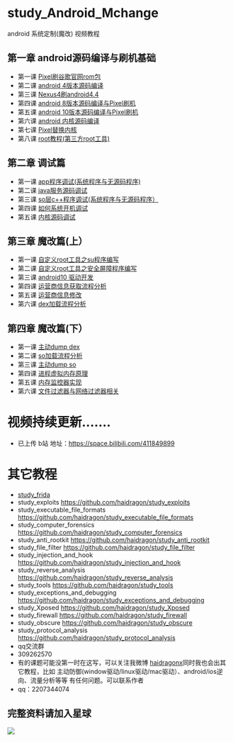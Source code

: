 # study_Android_Mchange
android 系统定制(魔改) 视频教程
## 第一章 android源码编译与刷机基础
* 第一课 [Pixel刷谷歌官网rom包](https://github.com/haidragon/study_Android_Mchange/blob/master/study_Android_Mchange/page1/page.md)
* 第二课 [android 4版本源码编译](https://github.com/haidragon/study_Android_Mchange/blob/master/study_Android_Mchange/page2/page.md)
* 第三课 [Nexus4刷android4.4](https://github.com/haidragon/study_Android_Mchange/blob/master/study_Android_Mchange/page3/page.md)
* 第四课 [android 8版本源码编译与Pixel刷机](https://github.com/haidragon/study_Android_Mchange/blob/master/study_Android_Mchange/page4/page.md)
* 第五课 [android 10版本源码编译与Pixel刷机](https://github.com/haidragon/study_Android_Mchange/blob/master/study_Android_Mchange/page5/page.md)
* 第六课 [android 内核源码编译](https://github.com/haidragon/study_Android_Mchange/blob/master/page6/page.md)
* 第七课 [Pixel替换内核](https://github.com/haidragon/study_Android_Mchange/blob/master/page6/page.md)
* 第八课 [root教程(第三方root工具)](https://github.com/haidragon/study_Android_Mchange/blob/master/study_Android_Mchange/page8/page.md)
## 第二章 调试篇
* 第一课 [app程序调试(系统程序与无源码程序)](https://github.com/haidragon/study_Android_Mchange/blob/master/study_Android_Mchange/page9/page.md)
* 第二课 [java服务源码调试](https://github.com/haidragon/study_Android_Mchange/blob/master/study_Android_Mchange/page11/page.md)
* 第三课 [so层c++程序调试(系统程序与无源码程序）](https://github.com/haidragon/study_Android_Mchange/blob/master/study_Android_Mchange/page10/page.md)
* 第四课 [如何系统开机调试](https://github.com/haidragon/study_Android_Mchange/blob/master/study_Android_Mchange/page12/page.md)
* 第五课 [内核源码调试](https://github.com/haidragon/study_Android_Mchange/blob/master/study_Android_Mchange/page13/page.md)
## 第三章 魔改篇(上）
* 第一课 [自定义root工具之su程序编写](https://github.com/haidragon/study_Android_Mchange/blob/master/study_Android_Mchange/page14_1/page.md)
* 第二课 [自定义root工具之安全屏障程序编写](https://github.com/haidragon/study_Android_Mchange/blob/master/study_Android_Mchange/page15/page.md) 
* 第三课 [android10 驱动开发](https://github.com/haidragon/study_Android_Mchange/blob/master/study_Android_Mchange/page16/page.md)
* 第四课 [运营商信息获取流程分析](https://github.com/haidragon/study_Android_Mchange/blob/master/study_Android_Mchange/page15/page.md)
* 第五课 [运营商信息修改](https://github.com/haidragon/study_Android_Mchange/blob/master/study_Android_Mchange/page15/page.md)
* 第六课 [dex加载流程分析](https://github.com/haidragon/study_Android_Mchange/blob/master/study_Android_Mchange/page15/page.md)
## 第四章 魔改篇(下）
* 第一课 [主动dump dex](https://github.com/haidragon/study_Android_Mchange/blob/master/study_Android_Mchange/page15/page.md)
* 第二课 [so加载流程分析](https://github.com/haidragon/study_Android_Mchange/blob/master/study_Android_Mchange/page15/page.md)
* 第三课 [主动dump so](https://github.com/haidragon/study_Android_Mchange/blob/master/study_Android_Mchange/page15/page.md)
* 第四课 [进程虚拟内存原理](https://github.com/haidragon/study_Android_Mchange/blob/master/study_Android_Mchange/page15/page.md)
* 第五课 [内存监控器实现](https://github.com/haidragon/study_Android_Mchange/blob/master/study_Android_Mchange/page15/page.md)
* 第六课 [文件过滤器与网络过滤器相关](https://github.com/haidragon/study_Android_Mchange/blob/master/study_Android_Mchange/page15/page.md)
# 视频持续更新.......  
* 已上传 b站 地址：https://space.bilibili.com/411849899
# 其它教程
* [study_frida](https://github.com/haidragon/study_frida)
* study_exploits https://github.com/haidragon/study_exploits
* study_executable_file_formats https://github.com/haidragon/study_executable_file_formats
* study_computer_forensics https://github.com/haidragon/study_computer_forensics
* study_anti_rootkit https://github.com/haidragon/study_anti_rootkit
* study_file_filter https://github.com/haidragon/study_file_filter
* study_injection_and_hook https://github.com/haidragon/study_injection_and_hook
* study_reverse_analysis https://github.com/haidragon/study_reverse_analysis
* study_tools https://github.com/haidragon/study_tools
* study_exceptions_and_debugging https://github.com/haidragon/study_exceptions_and_debugging
* study_Xposed https://github.com/haidragon/study_Xposed
* study_firewall https://github.com/haidragon/study_firewall
* study_obscure https://github.com/haidragon/study_obscure
* study_protocol_analysis https://github.com/haidragon/study_protocol_analysis
* qq交流群 
* 309262570
* 有的课题可能没第一时在这写，可以关注我微博 [haidragonx](https://weibo.com/haidragon)同时我也会出其它教程，比如 主动防御(window驱动/linux驱动/mac驱动）、android/ios逆向、流量分析等等 有任何问题。可以联系作者
* qq：2207344074
## 完整资料请加入星球
![](https://github.com/haidragon/study_frida/blob/master/image/1681580715267_.pic_hd.jpg)
